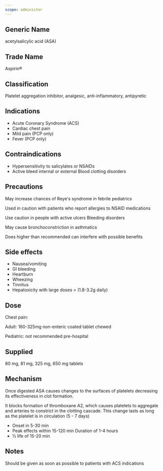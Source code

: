 ```yaml
---
scope: administer
---
```


## Generic Name

acetylsalicylic acid (ASA)

## Trade Name

Aspirin®

## Classification

Platelet aggregation inhibitor, analgesic, anti-inflammatory, antipyretic

## Indications

- Acute Coronary Syndrome (ACS)
- Cardiac chest pain
- Mild pain (PCP only)
- Fever (PCP only)

## Contraindications

- Hypersensitivity to salicylates or NSAIDs
- Active bleed internal or external Blood clotting disorders

## Precautions

May increase chances of Reye's syndrome in febrile pediatrics

Used in caution with patients who report allergies to NSAID medications

Use caution in people with active ulcers Bleeding disorders

May cause bronchoconstriction in asthmatics

Does higher than recommended can interfere with possible benefits

## Side effects

- Nausea/vomiting
- GI bleeding
- Heartburn
- Wheezing
- Tinnitus
- Hepatoxicity with large doses > (1.8-3.2g daily)

## Dose

Chest pain:

Adult: 160-325mg non-enteric coated tablet chewed

Pediatric: not recommended pre-hospital

## Supplied

80 mg, 81 mg, 325 mg, 650 mg tablets

## Mechanism

Once digested ASA causes changes to the surfaces of platelets decreasing its effectiveness in clot formation.

It blocks formation of thromboxane A2, which causes platelets to aggregate and arteries to constrict in the clotting cascade. This change lasts as long as the platelet is in circulation (5 - 7 days)

- Onset in 5-30 min
- Peak effects within 15-120 min Duration of 1-4 hours
- 1⁄2 life of 15-20 min

## Notes

Should be given as soon as possible to patients with ACS indications

